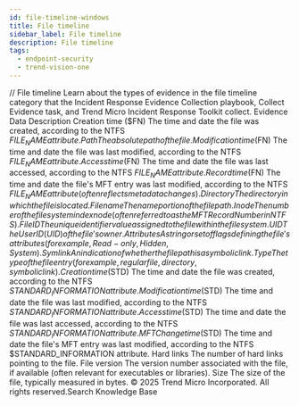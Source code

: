 ```yaml
---
id: file-timeline-windows
title: File timeline
sidebar_label: File timeline
description: File timeline
tags:
  - endpoint-security
  - trend-vision-one
---
```


/*<![CDATA[*/ $('#title').html($('meta[name=map-description]').attr('content')); /*]]>*/ File timeline Learn about the types of evidence in the file timeline category that the Incident Response Evidence Collection playbook, Collect Evidence task, and Trend Micro Incident Response Toolkit collect. Evidence Data Description Creation time ($FN) The time and date the file was created, according to the NTFS $FILE_NAME attribute. Path The absolute path of the file. Modification time ($FN) The time and date the file was last modified, according to the NTFS $FILE_NAME attribute. Access time ($FN) The time and date the file was last accessed, according to the NTFS $FILE_NAME attribute. Record time ($FN) The time and date the file's MFT entry was last modified, according to the NTFS $FILE_NAME attribute (often reflects metadata changes). Directory The directory in which the file is located. Filename The name portion of the file path. Inode The number of the file system index node (often referred to as the MFT Record Number in NTFS). File ID The unique identifier value assigned to the file within the filesystem. UID The User ID (UID) of the file's owner. Attributes A string or set of flags defining the file's attributes (for example, Read-only, Hidden, System). Symlink An indication of whether the file path is a symbolic link. Type The type of the file entry (for example, regular file, directory, symbolic link). Creation time ($STD) The time and date the file was created, according to the NTFS $STANDARD_INFORMATION attribute. Modification time ($STD) The time and date the file was last modified, according to the NTFS $STANDARD_INFORMATION attribute. Access time ($STD) The time and date the file was last accessed, according to the NTFS $STANDARD_INFORMATION attribute. MFT Change time ($STD) The time and date the file's MFT entry was last modified, according to the NTFS $STANDARD_INFORMATION attribute. Hard links The number of hard links pointing to the file. File version The version number associated with the file, if available (often relevant for executables or libraries). Size The size of the file, typically measured in bytes. © 2025 Trend Micro Incorporated. All rights reserved.Search Knowledge Base